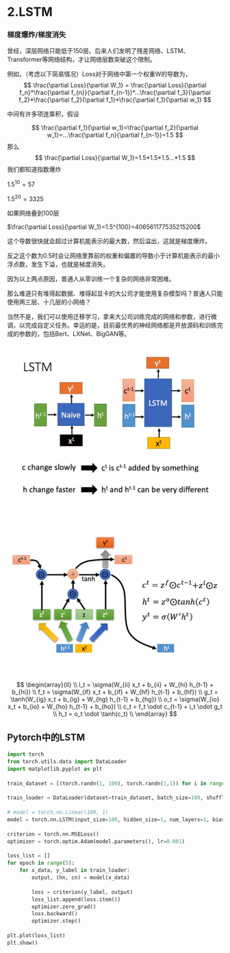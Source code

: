 # 2.LSTM

### 梯度爆炸/梯度消失

曾经，深层网络只能低于150层。后来人们发明了残差网络、LSTM、Transformer等网络结构，才让网络层数突破这个限制。

例如，（考虑以下简易情况）Loss对于网络中第一个权重W的导数为，
$$
\frac{\partial Loss}{\partial W_1} = \frac{\partial Loss}{\partial f_n}*\frac{\partial f_{n}}{\partial f_{n-1}}*...\frac{\partial f_3}{\partial f_2}*\frac{\partial f_2}{\partial f_1}*\frac{\partial f_1}{\partial w_1}
$$


中间有许多项连乘积，假设

$$
\frac{\partial f_1}{\partial w_1}=\frac{\partial f_2}{\partial w_1}=...\frac{\partial f_n}{\partial f_{n-1}}=1.5
$$
那么
$$
\frac{\partial Loss}{\partial W_1}=1.5*1.5*1.5...*1.5
$$
我们都知道指数爆炸

$1.5^{10}=57$

$1.5^{20}=3325$

如果网络叠到100层

$\frac{\partial Loss}{\partial W_1}=1.5^{100}=406561177535215200$

这个导数很快就会超过计算机能表示的最大数，然后溢出，这就是梯度爆炸。

反之这个数为0.5时会让网络里靠前的权重和偏置的导数小于计算机能表示的最小浮点数，发生下溢，也就是梯度消失。

因为以上两点原因，普通人从零训练一个复杂的网络非常困难。

那么难道只有堆得起数据、堆得起显卡的大公司才能使用复杂模型吗？普通人只能使用两三层、十几层的小网络？

当然不是，我们可以使用迁移学习，拿来大公司训练完成的网络和参数，进行微调，以完成自定义任务。幸运的是，目前最优秀的神经网络都是开放源码和训练完成的参数的，包括Bert、LXNet、BigGAN等。

![img](pictures/v2-e4f9851cad426dfe4ab1c76209546827_1440w.jpg)

![人人都能看懂的LSTM](pictures/v2-556c74f0e025a47fea05dc0f76ea775d_1440w.jpg)

$$
\begin{array}{ll} \\
        i_t = \sigma(W_{ii} x_t + b_{ii} + W_{hi} h_{t-1} + b_{hi}) \\
        f_t = \sigma(W_{if} x_t + b_{if} + W_{hf} h_{t-1} + b_{hf}) \\
        g_t = \tanh(W_{ig} x_t + b_{ig} + W_{hg} h_{t-1} + b_{hg}) \\
        o_t = \sigma(W_{io} x_t + b_{io} + W_{ho} h_{t-1} + b_{ho}) \\
        c_t = f_t \odot c_{t-1} + i_t \odot g_t \\
        h_t = o_t \odot \tanh(c_t) \\
    \end{array}
$$

## Pytorch中的LSTM

```python
import torch
from torch.utils.data import DataLoader
import matplotlib.pyplot as plt

train_dataset = [(torch.randn(1, 100), torch.randn(1,1)) for i in range(1000)]

train_loader = DataLoader(dataset=train_dataset, batch_size=100, shuffle=True)

# model = torch.nn.Linear(100, 1)
model = torch.nn.LSTM(input_size=100, hidden_size=1, num_layers=1, bias=True, batch_first=True)

criterion = torch.nn.MSELoss()
optimizer = torch.optim.Adam(model.parameters(), lr=0.001)

loss_list = []
for epoch in range(5):
    for x_data, y_label in train_loader:
        output, (hn, cn) = model(x_data)

        loss = criterion(y_label, output)
        loss_list.append(loss.item())
        optimizer.zero_grad()
        loss.backward()
        optimizer.step()

plt.plot(loss_list)
plt.show()
```